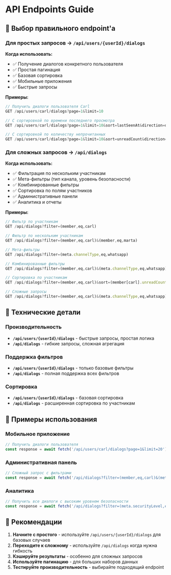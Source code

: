 # API Endpoints Guide

## 🎯 Выбор правильного endpoint'а

### **Для простых запросов** → `/api/users/{userId}/dialogs`

**Когда использовать:**
- ✅ Получение диалогов конкретного пользователя
- ✅ Простая пагинация
- ✅ Базовая сортировка
- ✅ Мобильные приложения
- ✅ Быстрые запросы

**Примеры:**
```javascript
// Получить диалоги пользователя Carl
GET /api/users/carl/dialogs?page=1&limit=10

// С сортировкой по времени последнего просмотра
GET /api/users/carl/dialogs?page=1&limit=10&sort=lastSeenAt&direction=desc

// С сортировкой по количеству непрочитанных
GET /api/users/carl/dialogs?page=1&limit=10&sort=unreadCount&direction=desc
```

### **Для сложных запросов** → `/api/dialogs`

**Когда использовать:**
- ✅ Фильтрация по нескольким участникам
- ✅ Мета-фильтры (тип канала, уровень безопасности)
- ✅ Комбинированные фильтры
- ✅ Сортировка по полям участников
- ✅ Административные панели
- ✅ Аналитика и отчеты

**Примеры:**
```javascript
// Фильтр по участникам
GET /api/dialogs?filter=(member,eq,carl)

// Фильтр по нескольким участникам
GET /api/dialogs?filter=(member,eq,carl)&(member,eq,marta)

// Мета-фильтры
GET /api/dialogs?filter=(meta.channelType,eq,whatsapp)

// Комбинированные фильтры
GET /api/dialogs?filter=(member,eq,carl)&(meta.channelType,eq,whatsapp)

// Сортировка по участникам
GET /api/dialogs?filter=(member,eq,carl)&sort=(member[carl].unreadCount,desc)

// Сложные запросы
GET /api/dialogs?filter=(member,eq,carl)&(meta.channelType,eq,whatsapp)&sort=(member[carl].unreadCount,desc)
```

## 🔧 Технические детали

### **Производительность**
- **`/api/users/{userId}/dialogs`** - быстрые запросы, простая логика
- **`/api/dialogs`** - гибкие запросы, сложная агрегация

### **Поддержка фильтров**
- **`/api/users/{userId}/dialogs`** - только базовые фильтры
- **`/api/dialogs`** - полная поддержка всех фильтров

### **Сортировка**
- **`/api/users/{userId}/dialogs`** - базовая сортировка
- **`/api/dialogs`** - расширенная сортировка по участникам

## 📱 Примеры использования

### **Мобильное приложение**
```javascript
// Получить диалоги пользователя
const response = await fetch('/api/users/carl/dialogs?page=1&limit=20');
```

### **Административная панель**
```javascript
// Сложный запрос с фильтрами
const response = await fetch('/api/dialogs?filter=(member,eq,carl)&(meta.channelType,eq,whatsapp)&sort=(member[carl].unreadCount,desc)');
```

### **Аналитика**
```javascript
// Получить все диалоги с высоким уровнем безопасности
const response = await fetch('/api/dialogs?filter=(meta.securityLevel,eq,high)');
```

## 🚀 Рекомендации

1. **Начните с простого** - используйте `/api/users/{userId}/dialogs` для базовых случаев
2. **Переходите к сложному** - используйте `/api/dialogs` когда нужна гибкость
3. **Кэшируйте результаты** - особенно для сложных запросов
4. **Используйте пагинацию** - для больших наборов данных
5. **Тестируйте производительность** - выбирайте подходящий endpoint
